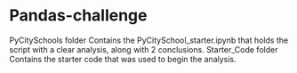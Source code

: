 # Pandas-challenge
  PyCitySchools folder
  Contains the PyCitySchool_starter.ipynb that holds the script with a clear analysis, along with 2 conclusions.
  Starter_Code folder
  Contains the starter code that was used to begin the analysis.
